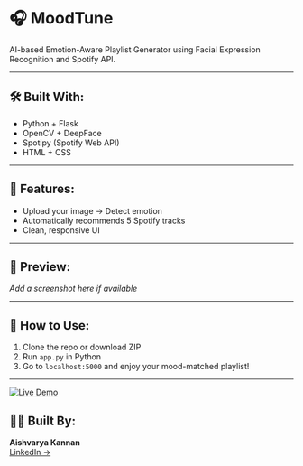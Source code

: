 # 🎧 MoodTune

AI-based Emotion-Aware Playlist Generator using Facial Expression Recognition and Spotify API.

---

## 🛠️ Built With:
- Python + Flask
- OpenCV + DeepFace
- Spotipy (Spotify Web API)
- HTML + CSS

---

## 🚀 Features:
- Upload your image → Detect emotion
- Automatically recommends 5 Spotify tracks
- Clean, responsive UI

---

## 📸 Preview:
_Add a screenshot here if available_

---


## 🔗 How to Use:
1. Clone the repo or download ZIP
2. Run `app.py` in Python
3. Go to `localhost:5000` and enjoy your mood-matched playlist!

---

[![Live Demo](https://img.shields.io/badge/Try%20Live%20🎧-MoodTune-blueviolet?style=for-the-badge)](https://moodtune.onrender.com)

## 👩‍💻 Built By:
**Aishvarya Kannan**  
[LinkedIn →](https://linkedin.com/in/aishvarya-k-4a7473320)
